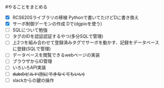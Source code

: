 
#やることをまとめる

 - [x] RCS620Sライブラリの移植 Pythonで書いてたけどDに書き換え
 - [x] サーボ制御デーモンの作成 Dで(dgpioを使う)
 - [ ] SQLについて勉強
 - [ ] タグのIDを認証認証するやつ(多分SQLで管理)
 - [ ] 上2つを組み合わせて登録済みタグでサーボを動かす、記録をデータベースに登録(SQLで管理)
 - [ ] データベースを閲覧できるwebページの実装
 - [ ] ブラウザからID管理
 - [ ] いろいろAPI実装
 - [ ] ~~dubのビルド(別にできなくてもいい)~~
 - [ ] slackからの鍵の操作

